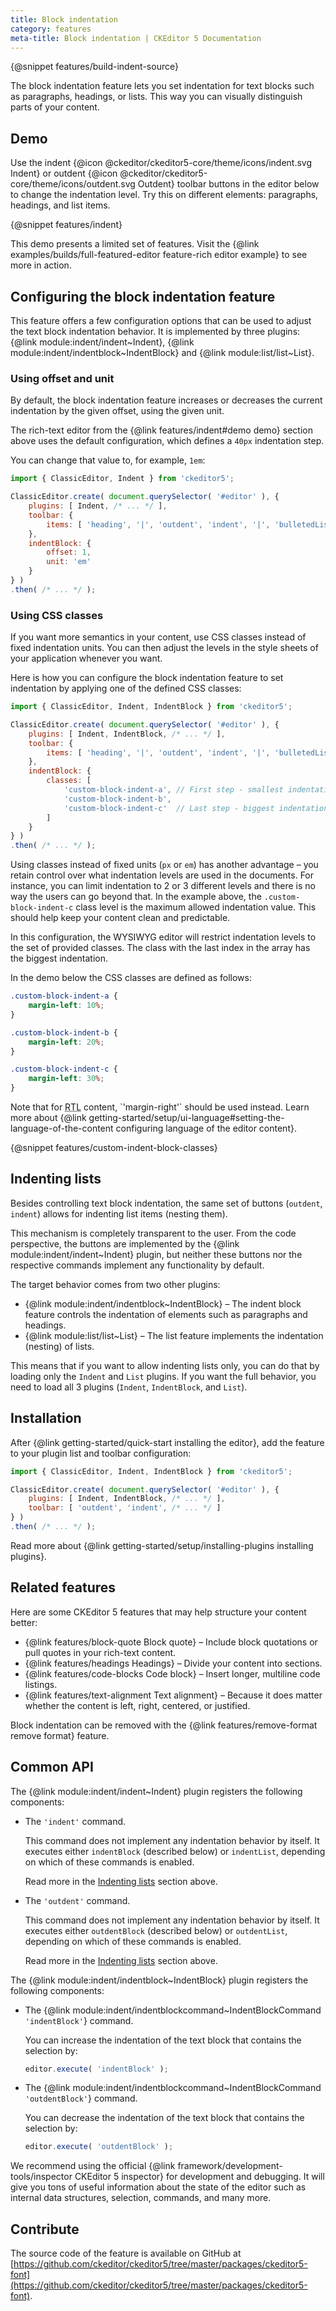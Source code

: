 ```yaml
---
title: Block indentation
category: features
meta-title: Block indentation | CKEditor 5 Documentation
---
```


{@snippet features/build-indent-source}

The block indentation feature lets you set indentation for text blocks such as paragraphs, headings, or lists. This way you can visually distinguish parts of your content.

## Demo

Use the indent {@icon @ckeditor/ckeditor5-core/theme/icons/indent.svg Indent} or outdent {@icon @ckeditor/ckeditor5-core/theme/icons/outdent.svg Outdent} toolbar buttons in the editor below to change the indentation level. Try this on different elements: paragraphs, headings, and list items.

{@snippet features/indent}

<info-box info>
	This demo presents a limited set of features. Visit the {@link examples/builds/full-featured-editor feature-rich editor example} to see more in action.
</info-box>

## Configuring the block indentation feature

This feature offers a few configuration options that can be used to adjust the text block indentation behavior. It is implemented by three plugins: {@link module:indent/indent~Indent}, {@link module:indent/indentblock~IndentBlock} and {@link module:list/list~List}.

### Using offset and unit

By default, the block indentation feature increases or decreases the current indentation by the given offset, using the given unit.

The rich-text editor from the {@link features/indent#demo demo} section above uses the default configuration, which defines a `40px` indentation step.

You can change that value to, for example, `1em`:

```js
import { ClassicEditor, Indent } from 'ckeditor5';

ClassicEditor.create( document.querySelector( '#editor' ), {
	plugins: [ Indent, /* ... */ ],
	toolbar: {
		items: [ 'heading', '|', 'outdent', 'indent', '|', 'bulletedList', 'numberedList', '|', 'undo', 'redo' ]
	},
	indentBlock: {
		offset: 1,
		unit: 'em'
	}
} )
.then( /* ... */ );
```

### Using CSS classes

If you want more semantics in your content, use CSS classes instead of fixed indentation units. You can then adjust the levels in the style sheets of your application whenever you want.

Here is how you can configure the block indentation feature to set indentation by applying one of the defined CSS classes:

```js
import { ClassicEditor, Indent, IndentBlock } from 'ckeditor5';

ClassicEditor.create( document.querySelector( '#editor' ), {
	plugins: [ Indent, IndentBlock, /* ... */ ],
	toolbar: {
		items: [ 'heading', '|', 'outdent', 'indent', '|', 'bulletedList', 'numberedList', '|', 'undo', 'redo' ]
	},
	indentBlock: {
		classes: [
			'custom-block-indent-a', // First step - smallest indentation.
			'custom-block-indent-b',
			'custom-block-indent-c'  // Last step - biggest indentation.
		]
	}
} )
.then( /* ... */ );
```

Using classes instead of fixed units (`px` or `em`) has another advantage &ndash; you retain control over what indentation levels are used in the documents. For instance, you can limit indentation to 2 or 3 different levels and there is no way the users can go beyond that. In the example above, the `.custom-block-indent-c` class level is the maximum allowed indentation value. This should help keep your content clean and predictable.

In this configuration, the WYSIWYG editor will restrict indentation levels to the set of provided classes. The class with the last index in the array has the biggest indentation.

In the demo below the CSS classes are defined as follows:

```css
.custom-block-indent-a {
	margin-left: 10%;
}

.custom-block-indent-b {
	margin-left: 20%;
}

.custom-block-indent-c {
	margin-left: 30%;
}
```

<info-box>
	Note that for <abbr title="right-to-left">RTL</abbr> content, `'margin-right'` should be used instead. Learn more about {@link getting-started/setup/ui-language#setting-the-language-of-the-content configuring language of the editor content}.
</info-box>

{@snippet features/custom-indent-block-classes}

## Indenting lists

Besides controlling text block indentation, the same set of buttons (`outdent`, `indent`) allows for indenting list items (nesting them).

This mechanism is completely transparent to the user. From the code perspective, the buttons are implemented by the {@link module:indent/indent~Indent} plugin, but neither these buttons nor the respective commands implement any functionality by default.

The target behavior comes from two other plugins:

* {@link module:indent/indentblock~IndentBlock} &ndash; The indent block feature controls the indentation of elements such as paragraphs and headings.
* {@link module:list/list~List} &ndash; The list feature implements the indentation (nesting) of lists.

This means that if you want to allow indenting lists only, you can do that by loading only the `Indent` and `List` plugins. If you want the full behavior, you need to load all 3 plugins (`Indent`, `IndentBlock`, and `List`).

## Installation

After {@link getting-started/quick-start installing the editor}, add the feature to your plugin list and toolbar configuration:

```js
import { ClassicEditor, Indent, IndentBlock } from 'ckeditor5';

ClassicEditor.create( document.querySelector( '#editor' ), {
	plugins: [ Indent, IndentBlock, /* ... */ ],
	toolbar: [ 'outdent', 'indent', /* ... */ ]
} )
.then( /* ... */ );
```

<info-box info>
	Read more about {@link getting-started/setup/installing-plugins installing plugins}.
</info-box>

## Related features

Here are some CKEditor&nbsp;5 features that may help structure your content better:
* {@link features/block-quote Block quote} &ndash; Include block quotations or pull quotes in your rich-text content.
* {@link features/headings Headings} &ndash; Divide your content into sections.
* {@link features/code-blocks Code block} &ndash; Insert longer, multiline code listings.
* {@link features/text-alignment Text alignment} &ndash; Because it does matter whether the content is left, right, centered, or justified.

<info-box info>
	Block indentation can be removed with the {@link features/remove-format remove format} feature.
</info-box>

## Common API

The {@link module:indent/indent~Indent} plugin registers the following components:

* The `'indent'` command.

	This command does not implement any indentation behavior by itself. It executes either `indentBlock` (described below) or `indentList`, depending on which of these commands is enabled.

	Read more in the [Indenting lists](#indenting-lists) section above.

* The `'outdent'` command.

	This command does not implement any indentation behavior by itself. It executes either `outdentBlock` (described below) or `outdentList`, depending on which of these commands is enabled.

	Read more in the [Indenting lists](#indenting-lists) section above.

The {@link module:indent/indentblock~IndentBlock} plugin registers the following components:

* The {@link module:indent/indentblockcommand~IndentBlockCommand `'indentBlock'`} command.

	You can increase the indentation of the text block that contains the selection by:

	```js
	editor.execute( 'indentBlock' );
	```

* The {@link module:indent/indentblockcommand~IndentBlockCommand `'outdentBlock'`} command.

	You can decrease the indentation of the text block that contains the selection by:

	```js
	editor.execute( 'outdentBlock' );
	```

<info-box>
	We recommend using the official {@link framework/development-tools/inspector CKEditor&nbsp;5 inspector} for development and debugging. It will give you tons of useful information about the state of the editor such as internal data structures, selection, commands, and many more.
</info-box>

## Contribute

The source code of the feature is available on GitHub at [https://github.com/ckeditor/ckeditor5/tree/master/packages/ckeditor5-font](https://github.com/ckeditor/ckeditor5/tree/master/packages/ckeditor5-font).
